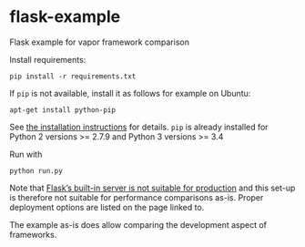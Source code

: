 # flask-example
Flask example for vapor framework comparison

Install requirements:
```
pip install -r requirements.txt
```

If `pip` is not available, install it as follows for example on Ubuntu:
```
apt-get install python-pip
```
See [the installation instructions](https://pip.pypa.io/en/stable/installing/) for details. `pip` is already installed for Python 2 versions >= 2.7.9 and Python 3 versions >= 3.4

Run with
```
python run.py
```

Note that [Flask’s built-in server is not suitable for production](http://flask.pocoo.org/docs/0.11/deploying/#deployment) and
this set-up is therefore not suitable for performance comparisons as-is. Proper deployment options are listed on the page linked to.

The example as-is does allow comparing the development aspect of frameworks.
